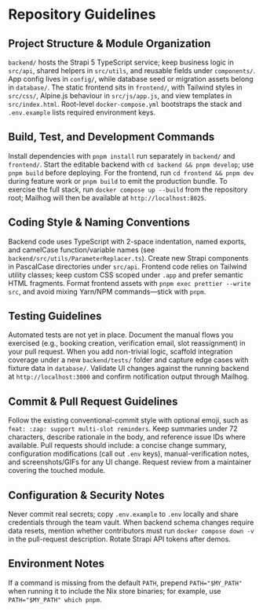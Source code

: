 # Repository Guidelines

## Project Structure & Module Organization
`backend/` hosts the Strapi 5 TypeScript service; keep business logic in `src/api`, shared helpers in `src/utils`, and reusable fields under `components/`. App config lives in `config/`, while database seed or migration assets belong in `database/`. The static frontend sits in `frontend/`, with Tailwind styles in `src/css/`, Alpine.js behaviour in `src/js/app.js`, and view templates in `src/index.html`. Root-level `docker-compose.yml` bootstraps the stack and `.env.example` lists required environment keys.

## Build, Test, and Development Commands
Install dependencies with `pnpm install` run separately in `backend/` and `frontend/`. Start the editable backend with `cd backend && pnpm develop`; use `pnpm build` before deploying. For the frontend, run `cd frontend && pnpm dev` during feature work or `pnpm build` to emit the production bundle. To exercise the full stack, run `docker compose up --build` from the repository root; Mailhog will then be available at `http://localhost:8025`.

## Coding Style & Naming Conventions
Backend code uses TypeScript with 2-space indentation, named exports, and camelCase function/variable names (see `backend/src/utils/ParameterReplacer.ts`). Create new Strapi components in PascalCase directories under `src/api`. Frontend code relies on Tailwind utility classes; keep custom CSS scoped under `.app` and prefer semantic HTML fragments. Format frontend assets with `pnpm exec prettier --write src`, and avoid mixing Yarn/NPM commands—stick with `pnpm`.

## Testing Guidelines
Automated tests are not yet in place. Document the manual flows you exercised (e.g., booking creation, verification email, slot reassignment) in your pull request. When you add non-trivial logic, scaffold integration coverage under a new `backend/tests/` folder and capture edge cases with fixture data in `database/`. Validate UI changes against the running backend at `http://localhost:3000` and confirm notification output through Mailhog.

## Commit & Pull Request Guidelines
Follow the existing conventional-commit style with optional emoji, such as `feat: :zap: support multi-slot reminders`. Keep summaries under 72 characters, describe rationale in the body, and reference issue IDs where available. Pull requests should include: a concise change summary, configuration modifications (call out `.env` keys), manual-verification notes, and screenshots/GIFs for any UI change. Request review from a maintainer covering the touched module.

## Configuration & Security Notes
Never commit real secrets; copy `.env.example` to `.env` locally and share credentials through the team vault. When backend schema changes require data resets, mention whether contributors must run `docker compose down -v` in the pull-request description. Rotate Strapi API tokens after demos.

## Environment Notes
If a command is missing from the default `PATH`, prepend `PATH="$MY_PATH"` when running it to include the Nix store binaries; for example, use `PATH="$MY_PATH" which pnpm`.
